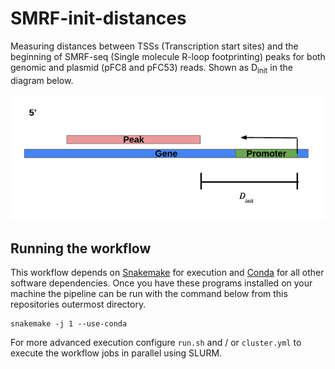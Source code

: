 # SMRF-init-distances

Measuring distances between TSSs (Transcription start sites) and the beginning
of SMRF-seq (Single molecule R-loop footprinting) peaks for both genomic and
plasmid (pFC8 and pFC53) reads. Shown as D<sub>init</sub> in the diagram
below.

![](resources/D_init.png)

## Running the workflow

This workflow depends on [Snakemake](https://snakemake.readthedocs.io/en/stable/)
for execution and [Conda](https://www.anaconda.com/products/individual) for all
other software dependencies. Once you have these programs installed on your
machine the pipeline can be run with the command below from this repositories
outermost directory.

```
snakemake -j 1 --use-conda
```

For more advanced execution configure `run.sh` and / or `cluster.yml`
to execute the workflow jobs in parallel using SLURM.
